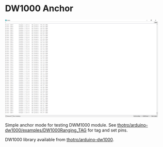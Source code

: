 # DW1000 Anchor
![Ranging screenshot](/docs/images/uwb_feather_v1_042.png)

Simple anchor mode for testing DWM1000 module. 
See [thotro/arduino-dw1000/examples/DW1000Ranging_TAG](https://github.com/thotro/arduino-dw1000/blob/master/examples/DW1000Ranging_TAG/DW1000Ranging_TAG.ino) for tag and set pins.

DW1000 library available from [thotro/arduino-dw1000](https://github.com/thotro/arduino-dw1000).